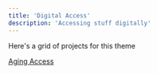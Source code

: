 ```yaml
---
title: 'Digital Access'
description: 'Accessing stuff digitally'
---
```


Here's a grid of projects for this theme

[Aging Access](/digital-access/aging-access)

